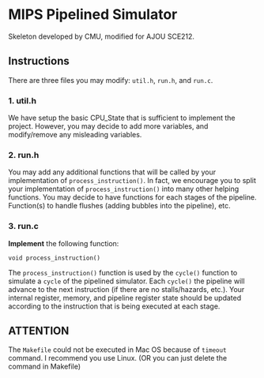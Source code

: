 #  MIPS Pipelined Simulator

Skeleton developed by CMU,
modified for AJOU SCE212.

## Instructions

There are three files you may modify: `util.h`, `run.h`, and `run.c`.

### 1. util.h

We have setup the basic CPU_State that is sufficient to implement the project.
However, you may decide to add more variables, and modify/remove any misleading variables.

### 2. run.h

You may add any additional functions that will be called by your implementation of `process_instruction()`.
In fact, we encourage you to split your implementation of `process_instruction()` into many other helping functions.
You may decide to have functions for each stages of the pipeline.
Function(s) to handle flushes (adding bubbles into the pipeline), etc.

### 3. run.c

**Implement** the following function:

    void process_instruction()

The `process_instruction()` function is used by the `cycle()` function to simulate a `cycle` of the pipelined simulator.
Each `cycle()` the pipeline will advance to the next instruction (if there are no stalls/hazards, etc.).
Your internal register, memory, and pipeline register state should be updated according to the instruction
that is being executed at each stage.

## ATTENTION
The `Makefile` could not be executed in Mac OS because of `timeout` command. I recommend you use Linux. (OR you can just delete the command in Makefile)
